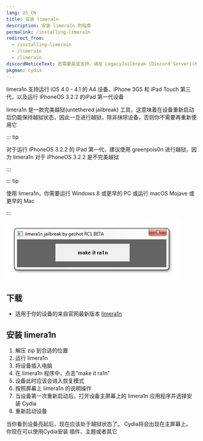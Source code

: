 ```yaml
---
lang: zh_CN
title: 安装 limera1n
description: 安装 limera1n 的指南
permalink: /installing-limera1n
redirect_from:
  - /installing-limerain
  - /limera1n
  - /limerain
discordNoticeText: 若需要英语支持，请在 LegacyJailbreak [Discord Server](http://discord.legacyjailbreak.com) 上寻求帮助。
pkgman: cydia
---
```


limera1n 支持运行 iOS 4.0 - 4.1 的 A4 设备、iPhone 3GS 和 iPad Touch 第三代，以及运行 iPhoneOS 3.2.2 的iPad 第一代设备

limera1n 是一款完美越狱(untethered jailbreak) 工具，这意味着在设备重新启动后仍能保持越狱状态，因此一旦进行越狱，除非抹除设备，否则你不需要再重新使用它

::: tip

对于运行 iPhoneOS 3.2.2 的 iPad 第一代，建议使用 <router-link to="/installing-greenpois0n">greenpois0n</router-link> 进行越狱，因为 limera1n 对于 iPhoneOS 3.2.2 是不完美越狱

:::

::: tip

使用 limera1n，你需要运行 Windows 8 或更早的 PC 或运行 macOS Mojave 或更早的 Mac

:::

![limera1的截图](/assets/images/limera1n.png)

## 下载

- 适用于你的设备的来自官网最新版本 [limera1n](http://limera1n.com/)

## 安装 limera1n

1. 解压 zip 到合适的位置
1. 运行 limera1n
1. 将设备插入电脑
1. 在 limera1n 程序中，点击"make it ra1n"
1. 设备此时应该会进入恢复模式
1. 按照屏幕上 limera1n 的说明操作
1. 当设备第一次重新启动后，打开设备主屏幕上的 limera1n 应用程序并选择安装 Cydia
1. 重新启动设备

当你看到设备亮起后，现在应该处于越狱状态了。 Cydia将会出现在主屏幕上。 你现在可以使用Cydia安装 <router-link to="/faq/#what-are-tweaks">插件、</router-link>主题或者其它
